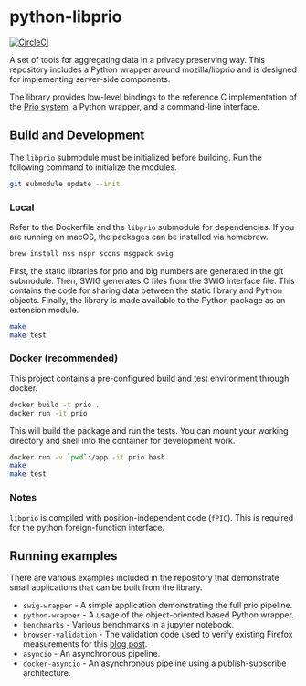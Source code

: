 # python-libprio
[![CircleCI](https://circleci.com/gh/mozilla/python-libprio.svg?style=svg)](https://circleci.com/gh/mozilla/python-libprio)

A set of tools for aggregating data in a privacy preserving way. This repository
includes a Python wrapper around mozilla/libprio and is designed for
implementing server-side components.

The library provides low-level bindings to the reference C implementation of the
[Prio system](https://github.com/mozilla/libprio), a Python wrapper, and a
command-line interface.

## Build and Development

The `libprio` submodule must be initialized before building. Run the following
command to initialize the modules.

```bash
git submodule update --init
```

### Local

Refer to the Dockerfile and the `libprio` submodule for dependencies. If you are
running on macOS, the packages can be installed via homebrew.

```bash
brew install nss nspr scons msgpack swig
```

First, the static libraries for prio and big numbers are generated in the git
submodule. Then, SWIG generates C files from the SWIG interface file. This
contains the code for sharing data between the static library and Python
objects. Finally, the library is made available to the Python package as an
extension module.

```bash
make
make test
```

### Docker (recommended)

This project contains a pre-configured build and test environment through
docker.

```bash
docker build -t prio .
docker run -it prio
```
This will build the package and run the tests. You can mount your working
directory and shell into the container for development work.

```bash
docker run -v `pwd`:/app -it prio bash
make
make test
```

### Notes

`libprio` is compiled with position-independent code (`fPIC`).
This is required for the python foreign-function interface.

## Running examples

There are various examples included in the repository that demonstrate small
applications that can be built from the library.

* `swig-wrapper` - A simple application demonstrating the full prio pipeline.
* `python-wrapper` - A usage of the object-oriented based Python wrapper.
* `benchmarks` - Various benchmarks in a jupyter notebook.
* `browser-validation` - The validation code used to verify existing Firefox measurements for this [blog post](https://hacks.mozilla.org/2018/10/testing-privacy-preserving-telemetry-with-prio/).
* `asyncio` - An asynchronous pipeline.
* `docker-asyncio` - An asynchronous pipeline using a publish-subscribe architecture.
